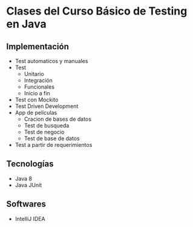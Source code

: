 # Clases del Curso Básico de Testing en Java
## Implementación
* Test automaticos y manuales
* Test
    * Unitario
    * Integración
    * Funcionales
    * Inicio a fin
* Test con Mockito
* Test Driven Development
* App de películas
    * Cracion de  bases de datos
    * Test de busqueda 
    * Test de negocio
    * Test de base de datos
* Test a partir de requerimientos

## Tecnologías 
* Java 8
* Java JUnit
## Softwares
* IntelliJ IDEA
